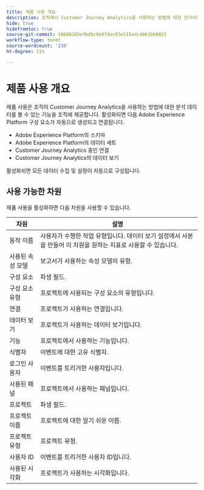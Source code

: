 ```yaml
---
title: 제품 사용 개요
description: 조직에서 Customer Journey Analytics을 사용하는 방법에 대한 인사이트 및 보고서를 봅니다.
hide: true
hidefromtoc: true
source-git-commit: 18686285efbdbc9e8fdac93e215adc4061bb0022
workflow-type: tm+mt
source-wordcount: '238'
ht-degree: 11%

---
```


# 제품 사용 개요

제품 사용은 조직이 Customer Journey Analytics을 사용하는 방법에 대한 분석 데이터를 볼 수 있는 기능을 조직에 제공합니다. 활성화되면 다음 Adobe Experience Platform 구성 요소가 자동으로 생성되고 연결됩니다.

* Adobe Experience Platform의 스키마
* Adobe Experience Platform의 데이터 세트
* Customer Journey Analytics 중인 연결
* Customer Journey Analytics의 데이터 보기

활성화되면 모든 데이터 수집 및 설정이 자동으로 구성됩니다.

## 사용 가능한 차원

제품 사용을 활성화하면 다음 차원을 사용할 수 있습니다.

| 차원 | 설명 |
| --- | --- |
| 동작 이름 | 사용자가 수행한 작업 유형입니다. 데이터 보기 설정에서 사본을 만들어 이 차원을 원하는 지표로 사용할 수 있습니다. |
| 사용된 속성 모델 | 보고서가 사용하는 속성 모델의 유형. |
| 구성 요소 | 파생 필드. |
| 구성 요소 유형 | 프로젝트에 사용되는 구성 요소의 유형입니다. |
| 연결 | 프로젝트가 사용하는 연결입니다. |
| 데이터 보기 | 프로젝트가 사용하는 데이터 보기입니다. |
| 기능 | 프로젝트에서 사용하는 기능입니다. |
| 식별자 | 이벤트에 대한 고유 식별자. |
| 로그인 사용자 | 이벤트를 트리거한 사용자입니다. |
| 사용된 패널 | 프로젝트에서 사용하는 패널입니다. |
| 프로젝트 | 파생 필드. |
| 프로젝트 이름 | 프로젝트에 대한 알기 쉬운 이름. |
| 프로젝트 유형 | 프로젝트 유형. |
| 사용자 ID | 이벤트를 트리거한 사용자 ID입니다. |
| 사용된 시각화 | 프로젝트가 사용하는 시각화입니다. |
